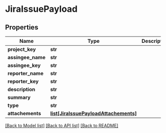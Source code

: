 # JiraIssuePayload

## Properties
Name | Type | Description | Notes
------------ | ------------- | ------------- | -------------
**project_key** | **str** |  | 
**assingee_name** | **str** |  | 
**assingee_key** | **str** |  | 
**reporter_name** | **str** |  | 
**reporter_key** | **str** |  | 
**description** | **str** |  | 
**summary** | **str** |  | 
**type** | **str** |  | 
**attachements** | [**list[JiraIssuePayloadAttachements]**](JiraIssuePayloadAttachements.md) |  | 

[[Back to Model list]](../README.md#documentation-for-models) [[Back to API list]](../README.md#documentation-for-api-endpoints) [[Back to README]](../README.md)


